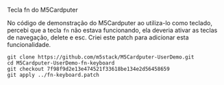 Tecla fn do M5Cardputer

No código de demonstração do M5Cardputer ao utiliza-lo como teclado, percebi que a tecla `fn` não estava funcionando, ela deveria ativar as teclas de navegação, delete e esc. Criei este patch para adicionar esta funcionalidade.


```
git clone https://github.com/m5stack/M5Cardputer-UserDemo.git
cd M5Cardputer-UserDemo-fn-keyboard
git checkout 7f98f9d2e13e474521f33618be134e2d56458659
git apply ../fn-keyboard.patch 
```

